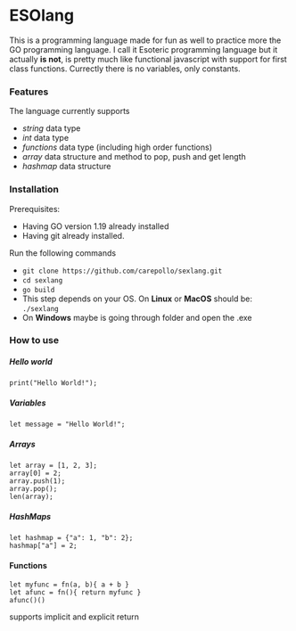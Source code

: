 # ESOlang

This is a programming language made for fun as well to practice more the GO programming language. I call it Esoteric programming language but it actually **is not**, is pretty much like functional javascript with support for first class functions. Currectly there is no variables, only constants.

### Features
The language currently supports
- _string_ data type
- _int_ data type
- _functions_ data type (including high order functions)
- _array_ data structure and method to pop, push and get length
- _hashmap_ data structure

### Installation
Prerequisites:
- Having GO version 1.19 already installed
- Having git already installed.

Run the following commands
- `git clone https://github.com/carepollo/sexlang.git`
- `cd sexlang`
- `go build`
- This step depends on your OS. On **Linux** or **MacOS** should be: `./sexlang`
- On **Windows** maybe is going through folder and open the .exe

### How to use

##### Hello world
```
print("Hello World!");
```

##### Variables
```
let message = "Hello World!";
```

##### Arrays
```
let array = [1, 2, 3];
array[0] = 2;
array.push(1);
array.pop();
len(array);
```
##### HashMaps
```
let hashmap = {"a": 1, "b": 2};
hashmap["a"] = 2;
```
#### Functions
```
let myfunc = fn(a, b){ a + b }
let afunc = fn(){ return myfunc }
afunc()()
```
supports implicit and explicit return
